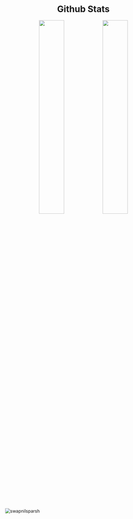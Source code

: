 
<!---
piyushL337/piyushL337 is a ✨ special ✨ repository because its `README.md` (this file) appears on your GitHub profile.
You can click the Preview link to take a look at your changes.
--->

<h1 align="center">Github Stats</h1>
 <div align="center" >
<img width="40%" src="https://github-readme-stats.vercel.app/api?username=piyushl337&show_icons=true"> <img width="40%" src="https://github-readme-stats.vercel.app/api/top-langs/?username=rohan-kulkarni-25&layout=compact">
</div> 

<p align="left"> <img src="https://komarev.com/ghpvc/?username=piyushL337&label=Profile+Views" alt="swapnilsparsh" /> </p>

